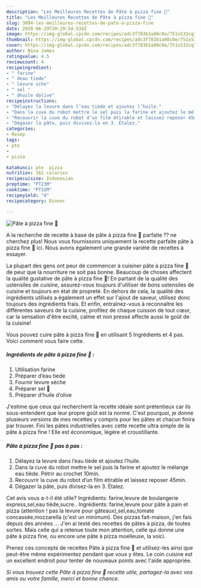 ```yaml
---
description: "Les Meilleures Recettes de Pâte à pizza fine 🍕"
title: "Les Meilleures Recettes de Pâte à pizza fine 🍕"
slug: 3094-les-meilleures-recettes-de-pate-a-pizza-fine
date: 2020-06-29T20:29:54.534Z
image: https://img-global.cpcdn.com/recipes/adc3f783b1a80c0e/751x532cq70/pate-a-pizza-fine-🍕-photo-principale-de-la-recette.jpg
thumbnail: https://img-global.cpcdn.com/recipes/adc3f783b1a80c0e/751x532cq70/pate-a-pizza-fine-🍕-photo-principale-de-la-recette.jpg
cover: https://img-global.cpcdn.com/recipes/adc3f783b1a80c0e/751x532cq70/pate-a-pizza-fine-🍕-photo-principale-de-la-recette.jpg
author: Nina James
ratingvalue: 4.5
reviewcount: 4
recipeingredient:
- " farine"
- " deau tiede"
- " levure sche"
- " sel "
- " dhuile dolive"
recipeinstructions:
- "Délayez la levure dans l’eau tiède et ajoutez l’huile."
- "Dans la cuve du robot mettre le sel puis la farine et ajoutez le mélange eau tiède. Pétrir au crochet 10min."
- "Recouvrir la cuve du robot d’un film étirable et laissez reposer 45min."
- "Dégazer la pâte, puis divisez-la en 3. Étalez."
categories:
- Resep
tags:
- pte
- 
- pizza

katakunci: pte  pizza 
nutrition: 161 calories
recipecuisine: Indonesian
preptime: "PT23M"
cooktime: "PT32M"
recipeyield: "4"
recipecategory: Dinner

---
```



![Pâte à pizza fine 🍕](https://img-global.cpcdn.com/recipes/adc3f783b1a80c0e/751x532cq70/pate-a-pizza-fine-🍕-photo-principale-de-la-recette.jpg)

A la recherche de recette à base de pâte à pizza fine 🍕 parfaite ?? ne cherchez plus! Nous vous fournissons uniquement la recette parfaite pâte à pizza fine 🍕 ici. Nous avons également une grande variété de recettes à essayer.

La plupart des gens ont peur de commencer à cuisiner pâte à pizza fine 🍕 de peur que la nourriture ne soit pas bonne. Beaucoup de choses affectent la qualité gustative de pâte à pizza fine 🍕! En partant de la qualité des ustensiles de cuisine, assurez-vous toujours d'utiliser de bons ustensiles de cuisine et toujours en état de propreté. En dehors de cela, la qualité des ingrédients utilisés a également un effet sur l'ajout de saveur, utilisez donc toujours des ingrédients frais. Et enfin, entraînez-vous à reconnaître les différentes saveurs de la cuisine, profitez de chaque cuisson de tout cœur, car la sensation d'être excité, calme et non pressé affecte aussi le goût de la cuisine!

<!--inarticleads1-->

Vous pouvez cuire pâte à pizza fine 🍕 en utilisant 5 Ingrédients et 4 pas. Voici comment vous faire cette.

##### Ingrédients de pâte à pizza fine 🍕 :

1. Utilisation  farine
1. Préparer  d’eau tiede
1. Fournir  levure sèche
1. Préparer  sel 🧂
1. Préparer  d’huile d’olive


J&#39;estime que ceux qui recherchent la recette idéale sont prétentieux car ils sous-entendent que leur propre goût est la norme. C&#39;est pourquoi, je donne plusieurs versions de mes recettes y compris pour les pâtes et chacun finira par trouver. Fini les pâtes industrielles avec cette recette ultra simple de la pâte à pizza fine ! Elle est économique, légère et croustillante. 

<!--inarticleads2-->

##### Pâte à pizza fine 🍕 pas à pas :

1. Délayez la levure dans l’eau tiède et ajoutez l’huile.
1. Dans la cuve du robot mettre le sel puis la farine et ajoutez le mélange eau tiède. Pétrir au crochet 10min.
1. Recouvrir la cuve du robot d’un film étirable et laissez reposer 45min.
1. Dégazer la pâte, puis divisez-la en 3. Étalez.


Cet avis vous a-t-il été utile? Ingrédients: farine,levure de boulangerie express,sel,eau tiède,sucre.. Ingrédients: farine,levure pour pâte à pain et pizza (attention ! pas la levure pour gâteaux),sel,eau,tomate concassée,mozzarella (c&#39;est un minimum). Des pizzas fait-maison, j&#39;en fais depuis des années … J&#39;en ai testé des recettes de pâtes à pizza, de toutes sortes. Mais celle qui a retenue toute mon attention, celle qui donne une pâte à pizza fine, ou encore une pâte à pizza moelleuse, la voici. 

<!--inarticleads1-->

<p>
Prenez ces concepts de recettes Pâte à pizza fine 🍕 et utilisez-les ainsi que peut-être même expérimentez pendant que vous y êtes. Le coin cuisine est un excellent endroit pour tenter de nouveaux points avec l'aide appropriée.
</p>

<p>
<i>Si vous trouvez cette Pâte à pizza fine 🍕 recette utile, partagez-la avec vos amis ou votre famille, merci et bonne chance.</i>
</p>
